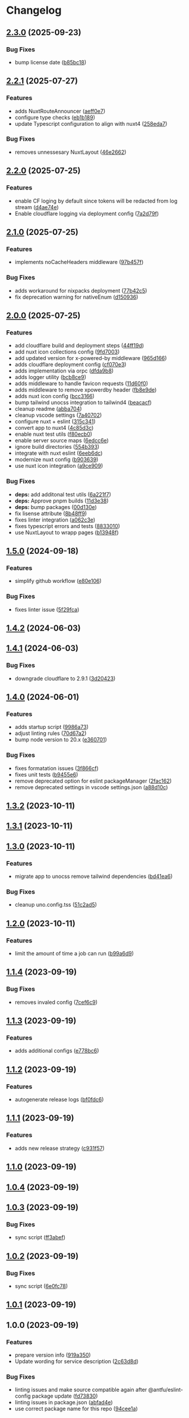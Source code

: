 # Changelog

## [2.3.0](https://github.com/piscis/fritzbox-cloudflare-dyndns-vercel/compare/2.2.1...2.3.0) (2025-09-23)

### Bug Fixes

* bump license date ([b85bc18](https://github.com/piscis/fritzbox-cloudflare-dyndns-vercel/commit/b85bc18e9a8a465286f4ebc27201f4ec34ee39e1))

## [2.2.1](https://github.com/piscis/fritzbox-cloudflare-dyndns-vercel/compare/2.2.0...2.2.1) (2025-07-27)

### Features

* adds NuxtRouteAnnouncer ([aeff0e7](https://github.com/piscis/fritzbox-cloudflare-dyndns-vercel/commit/aeff0e798730816d22610bea79ad8b37ac6d247e))
* configure type checks ([eb1b189](https://github.com/piscis/fritzbox-cloudflare-dyndns-vercel/commit/eb1b18949c68ff9a7e776e96588f837b751e0f95))
* update Typescript configuration to align with nuxt4 ([258eda7](https://github.com/piscis/fritzbox-cloudflare-dyndns-vercel/commit/258eda743e3dde7d18693699151718299b85d987))

### Bug Fixes

* removes unnessesary NuxtLayout ([46e2662](https://github.com/piscis/fritzbox-cloudflare-dyndns-vercel/commit/46e26625a87f1d8ea8acc71bffe670b91da49b0b))

## [2.2.0](https://github.com/piscis/fritzbox-cloudflare-dyndns-vercel/compare/2.1.0...2.2.0) (2025-07-25)

### Features

* enable CF loging by default since tokens will be redacted from log stream ([d4ae74e](https://github.com/piscis/fritzbox-cloudflare-dyndns-vercel/commit/d4ae74eed2543b16ed4a899face796d9fd7957fa))
* Enable cloudflare logging via deployment config ([7a2d79f](https://github.com/piscis/fritzbox-cloudflare-dyndns-vercel/commit/7a2d79f0e654984fb7d64e0f526125441ea43acc))

## [2.1.0](https://github.com/piscis/fritzbox-cloudflare-dyndns-vercel/compare/2.0.0...2.1.0) (2025-07-25)

### Features

* implements noCacheHeaders middleware ([97b457f](https://github.com/piscis/fritzbox-cloudflare-dyndns-vercel/commit/97b457f062764d1085906f397494896349a874ca))

### Bug Fixes

* adds workaround for nixpacks deployment ([77b42c5](https://github.com/piscis/fritzbox-cloudflare-dyndns-vercel/commit/77b42c5e8d871b55de78d2ab641a7ea72130b5cf))
* fix deprecation warning for nativeEnum ([d150936](https://github.com/piscis/fritzbox-cloudflare-dyndns-vercel/commit/d150936b97089bab49b3a09138469357b7386486))

## [2.0.0](https://github.com/piscis/fritzbox-cloudflare-dyndns-vercel/compare/1.5.0...2.0.0) (2025-07-25)

### Features

* add cloudflare build and deployment steps ([44ff19d](https://github.com/piscis/fritzbox-cloudflare-dyndns-vercel/commit/44ff19d93882a56ef4a0c5212dcc6f5d57fbe59d))
* add nuxt icon collections config ([9fd7003](https://github.com/piscis/fritzbox-cloudflare-dyndns-vercel/commit/9fd70030556625c9a8acd484bffda565b66e2747))
* add updated version for x-powered-by middleware ([965d166](https://github.com/piscis/fritzbox-cloudflare-dyndns-vercel/commit/965d16626d23426fc67715d4287c5ef1da97f182))
* adds cloudflare deployment config ([cf070e3](https://github.com/piscis/fritzbox-cloudflare-dyndns-vercel/commit/cf070e3d1a493522921af6af12500ba4310f4a8b))
* adds implementation via orpc ([dfda9b8](https://github.com/piscis/fritzbox-cloudflare-dyndns-vercel/commit/dfda9b86b9421001b9f3700c990d5a10b4477157))
* adds logger utility ([bcb8ce9](https://github.com/piscis/fritzbox-cloudflare-dyndns-vercel/commit/bcb8ce9d25446ada190fe92a44bf92f96e936fa9))
* adds middleware to handle favicon requests ([11d60f0](https://github.com/piscis/fritzbox-cloudflare-dyndns-vercel/commit/11d60f071049133b1d647f57a47a3ca78f4d0136))
* adds middleware to remove xpowerdby header ([fb8e9de](https://github.com/piscis/fritzbox-cloudflare-dyndns-vercel/commit/fb8e9deba1f50cf5dd874cbf74d0628f5502fbfa))
* adds nuxt icon config ([bcc3166](https://github.com/piscis/fritzbox-cloudflare-dyndns-vercel/commit/bcc3166804f93c131367dbcc5d56e66e3d2db9d7))
* bump tailwind unocss integration to tailwind4 ([beacacf](https://github.com/piscis/fritzbox-cloudflare-dyndns-vercel/commit/beacacf59694f3f62164207ec99bb43436d1b612))
* cleanup readme ([abba704](https://github.com/piscis/fritzbox-cloudflare-dyndns-vercel/commit/abba704befe17388fd793f4e9a1a80905e49167a))
* cleanup vscode settings ([7a40702](https://github.com/piscis/fritzbox-cloudflare-dyndns-vercel/commit/7a407023f8b54875ff461ba928c7e13987b60dae))
* configure nuxt + eslint ([315c341](https://github.com/piscis/fritzbox-cloudflare-dyndns-vercel/commit/315c3412019ffeda33e57e7c4068e8cf3c72341c))
* convert app to nuxt4 ([4c85d3c](https://github.com/piscis/fritzbox-cloudflare-dyndns-vercel/commit/4c85d3c6c5ef14c823fa083b780008220f85b39f))
* enable nuxt test utils ([f80ecb0](https://github.com/piscis/fritzbox-cloudflare-dyndns-vercel/commit/f80ecb02136c088246f0814c7be5c1d9325d6461))
* enable server source maps ([6edcc6e](https://github.com/piscis/fritzbox-cloudflare-dyndns-vercel/commit/6edcc6e3bfeb9221b18fe08b951efdfb9d1ca0d8))
* ignore build directories ([554b393](https://github.com/piscis/fritzbox-cloudflare-dyndns-vercel/commit/554b3931f46649dc3aafdac17af8d98e7f526eca))
* integrate with nuxt eslint ([6eeb6dc](https://github.com/piscis/fritzbox-cloudflare-dyndns-vercel/commit/6eeb6dcb937873df00f5e872721058cadb98dc5d))
* modernize nuxt config ([b903639](https://github.com/piscis/fritzbox-cloudflare-dyndns-vercel/commit/b903639d310b59cfa3a4aeedf8ecf8575a14d8d4))
* use nuxt icon integration ([a9ce909](https://github.com/piscis/fritzbox-cloudflare-dyndns-vercel/commit/a9ce909553cab8ebe0b1692b243f64191ffc83ea))

### Bug Fixes

* **deps:** add additonal test utils ([6a221f7](https://github.com/piscis/fritzbox-cloudflare-dyndns-vercel/commit/6a221f773f5678e2dc036e953b2af1bbb21b2cb4))
* **deps:** Approve pnpm builds ([11d3e38](https://github.com/piscis/fritzbox-cloudflare-dyndns-vercel/commit/11d3e389fa840c3814cc7b7e92b387ed5f49e6bf))
* **deps:** bump packages ([00d130e](https://github.com/piscis/fritzbox-cloudflare-dyndns-vercel/commit/00d130e0037a962afa48b011286e658b53184d8d))
* fix lisense attribute ([8b48ff9](https://github.com/piscis/fritzbox-cloudflare-dyndns-vercel/commit/8b48ff98e734a21e3217b9c145cb077ca2b654a4))
* fixes linter integration ([a062c3e](https://github.com/piscis/fritzbox-cloudflare-dyndns-vercel/commit/a062c3e9e85c1716182bd4da504999ec0207efcb))
* fixes typescript errors and tests ([8833010](https://github.com/piscis/fritzbox-cloudflare-dyndns-vercel/commit/883301002d888ad05279dcf9a284726edbf9c4be))
* use NuxtLayout to wrapp pages ([b13948f](https://github.com/piscis/fritzbox-cloudflare-dyndns-vercel/commit/b13948f7565a355c5379ecc4ac4b7d815e6471da))

## [1.5.0](https://github.com/piscis/fritzbox-cloudflare-dyndns-vercel/compare/1.4.2...1.5.0) (2024-09-18)


### Features

* simplify github workflow ([e80e106](https://github.com/piscis/fritzbox-cloudflare-dyndns-vercel/commit/e80e10687951c8a29b49947c5c18d66b2ef013b1))


### Bug Fixes

* fixes linter issue ([5f29fca](https://github.com/piscis/fritzbox-cloudflare-dyndns-vercel/commit/5f29fcacd8a134b49816daf1cfc108359dc0521a))

## [1.4.2](https://github.com/piscis/fritzbox-cloudflare-dyndns-vercel/compare/1.4.1...1.4.2) (2024-06-03)

## [1.4.1](https://github.com/piscis/fritzbox-cloudflare-dyndns-vercel/compare/1.4.0...1.4.1) (2024-06-03)


### Bug Fixes

* downgrade cloudflare to 2.9.1 ([3d20423](https://github.com/piscis/fritzbox-cloudflare-dyndns-vercel/commit/3d20423781cefdb9cf3db8071985b95976891d5a))

## [1.4.0](https://github.com/piscis/fritzbox-cloudflare-dyndns-vercel/compare/1.3.2...1.4.0) (2024-06-01)


### Features

* adds startup script ([9986a73](https://github.com/piscis/fritzbox-cloudflare-dyndns-vercel/commit/9986a7313728830ab061eef8b68ae7331db647f3))
* adjust linting rules ([70d67a2](https://github.com/piscis/fritzbox-cloudflare-dyndns-vercel/commit/70d67a2747bf49c07305fa740ccdaef06e50e659))
* bump node version to 20.x ([e360701](https://github.com/piscis/fritzbox-cloudflare-dyndns-vercel/commit/e360701410af2a904613b639f9b82bc195f24359))


### Bug Fixes

* fixes formatation issues ([3f866cf](https://github.com/piscis/fritzbox-cloudflare-dyndns-vercel/commit/3f866cffdb5777c2046ab1ae844ce413c1726840))
* fixes unit tests ([b9455e6](https://github.com/piscis/fritzbox-cloudflare-dyndns-vercel/commit/b9455e6d558ae41db7c1e00f04fbfb9989083b15))
* remove deprecated option for eslint packageManager ([2fac162](https://github.com/piscis/fritzbox-cloudflare-dyndns-vercel/commit/2fac162cf78daca5f36a9f6284e1c1adf3ca2be1))
* remove deprecated settings in vscode settings.json ([a88d10c](https://github.com/piscis/fritzbox-cloudflare-dyndns-vercel/commit/a88d10cbf7bd92b8942e9222fa11c95bd6506599))

## [1.3.2](https://github.com/piscis/fritzbox-cloudflare-dyndns-vercel/compare/1.3.1...1.3.2) (2023-10-11)

## [1.3.1](https://github.com/piscis/fritzbox-cloudflare-dyndns-vercel/compare/1.3.0...1.3.1) (2023-10-11)

## [1.3.0](https://github.com/piscis/fritzbox-cloudflare-dyndns-vercel/compare/1.2.0...1.3.0) (2023-10-11)


### Features

* migrate app to unocss remove tailwind dependencies ([bd41ea6](https://github.com/piscis/fritzbox-cloudflare-dyndns-vercel/commit/bd41ea61071b441d84e8820c38a669aa4e8e0dc1))


### Bug Fixes

* cleanup uno.config.tss ([51c2ad5](https://github.com/piscis/fritzbox-cloudflare-dyndns-vercel/commit/51c2ad5ebb631b5baabe88a67e8f667a4061044d))

## [1.2.0](https://github.com/piscis/fritzbox-cloudflare-dyndns-vercel/compare/1.1.4...1.2.0) (2023-10-11)


### Features

* limit the amount of time a job can run ([b99a6d9](https://github.com/piscis/fritzbox-cloudflare-dyndns-vercel/commit/b99a6d9714c70f51d9756bd877f11164c7520d5d))

## [1.1.4](https://github.com/piscis/fritzbox-cloudflare-dyndns-vercel/compare/1.1.3...1.1.4) (2023-09-19)


### Bug Fixes

* removes invaled config ([7cef6c9](https://github.com/piscis/fritzbox-cloudflare-dyndns-vercel/commit/7cef6c981951e45787fcdcb9e9387eff5e0c6392))

## [1.1.3](https://github.com/piscis/fritzbox-cloudflare-dyndns-vercel/compare/1.1.2...1.1.3) (2023-09-19)


### Features

* adds additional configs ([e778bc6](https://github.com/piscis/fritzbox-cloudflare-dyndns-vercel/commit/e778bc66dec39d5bb86f23dfb8728c5bbee9baf6))

## [1.1.2](https://github.com/piscis/fritzbox-cloudflare-dyndns-vercel/compare/1.1.1...1.1.2) (2023-09-19)


### Features

* autogenerate release logs ([bf0fdc6](https://github.com/piscis/fritzbox-cloudflare-dyndns-vercel/commit/bf0fdc602f272503071947a24feab6be0e3143f0))

## [1.1.1](https://github.com/piscis/fritzbox-cloudflare-dyndns-vercel/compare/1.1.0...1.1.1) (2023-09-19)


### Features

* adds new release strategy ([c931f57](https://github.com/piscis/fritzbox-cloudflare-dyndns-vercel/commit/c931f5785739345d8a91220fb228f10d5eae6a51))

## [1.1.0](https://github.com/piscis/fritzbox-cloudflare-dyndns-vercel/compare/1.0.4...1.1.0) (2023-09-19)

## [1.0.4](https://github.com/piscis/fritzbox-cloudflare-dyndns-vercel/compare/1.0.3...1.0.4) (2023-09-19)

## [1.0.3](https://github.com/piscis/fritzbox-cloudflare-dyndns-vercel/compare/1.0.2...1.0.3) (2023-09-19)


### Bug Fixes

* sync script ([ff3abef](https://github.com/piscis/fritzbox-cloudflare-dyndns-vercel/commit/ff3abefd3abf630fe735777f13ea23728413c6f5))

## [1.0.2](https://github.com/piscis/fritzbox-cloudflare-dyndns-vercel/compare/1.0.1...1.0.2) (2023-09-19)


### Bug Fixes

* sync script ([6e0fc78](https://github.com/piscis/fritzbox-cloudflare-dyndns-vercel/commit/6e0fc78e762782d2096a9a235190bc811d406ffc))

## [1.0.1](https://github.com/piscis/fritzbox-cloudflare-dyndns-vercel/compare/1.0.0...1.0.1) (2023-09-19)

## 1.0.0 (2023-09-19)


### Features

* prepare version info ([919a350](https://github.com/piscis/fritzbox-cloudflare-dyndns-vercel/commit/919a350d97d699c348265c7a95d7e75a0f452d48))
* Update wording for service description ([2c63d8d](https://github.com/piscis/fritzbox-cloudflare-dyndns-vercel/commit/2c63d8dc420d1df24dbd34bfcb9e6fbdaf7e2e43))


### Bug Fixes

* linting issues and make source compatible again after @antfu/eslint-config package update ([fd73830](https://github.com/piscis/fritzbox-cloudflare-dyndns-vercel/commit/fd7383079a4662bbf6a8fd74ab9aa9900b86e913))
* linting issues in package.json ([abfad4e](https://github.com/piscis/fritzbox-cloudflare-dyndns-vercel/commit/abfad4e1e5bbb07aa55514fe00ba323d8306306c))
* use correct package name for this repo ([94cee1a](https://github.com/piscis/fritzbox-cloudflare-dyndns-vercel/commit/94cee1af458b53a8b12d8f867082b0c44c76a98b))
